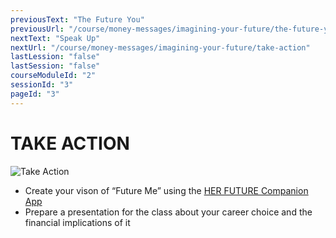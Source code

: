 ```yaml
---
previousText: "The Future You"
previousUrl: "/course/money-messages/imagining-your-future/the-future-you"
nextText: "Speak Up"
nextUrl: "/course/money-messages/imagining-your-future/take-action"
lastLession: "false"
lastSession: "false"
courseModuleId: "2"
sessionId: "3"
pageId: "3"
---
```



# TAKE ACTION
![Take Action](/assets/img/take-action.jpg)
- Create your vison of “Future Me” using the <a href="herfuture://vision">HER FUTURE Companion App</a>
- Prepare a presentation for the class about your career choice and the financial implications of it
